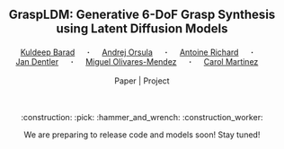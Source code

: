 ## <p align="center">GraspLDM: Generative 6-DoF Grasp Synthesis using Latent Diffusion Models<br> </p>
<div align="center">
  <a href="https://kuldeepbrd1.github.io" target="_blank">Kuldeep&nbsp;Barad</a> &emsp; <b>&middot;</b> &emsp;
  <a href="https://github.com/AndrejOrsula" target="_blank">Andrej&nbsp;Orsula</a> &emsp; <b>&middot;</b> &emsp;
  <a href="https://wwwen.uni.lu/layout/set/print/snt/people/antoine_richard" target="_blank">Antoine&nbsp;Richard</a> &emsp; <b>&middot;</b> &emsp;
  <a href="https://scholar.google.com/citations?user=qDJjBAIAAAAJ&hl=en" target="_blank">Jan&nbsp;Dentler</a> &emsp; <b>&middot;</b> &emsp;
  <a href="https://www.spacer.lu/" target="_blank">Miguel&nbsp;Olivares-Mendez</a> &emsp; <b>&middot;</b> &emsp;
  <a href="https://carolmartinez.github.io/" target="_blank">Carol&nbsp;Martinez</a> &emsp; 
  <br> <br>
<!--   <a href="https://arxiv.org/abs/xxx" target="_blank">Paper</a> &emsp; -->
<!--   <a href="https://x" target="_blank">Project&nbsp;Page</a>  -->
  <a>Paper</a> | <a>Project</a>
  
</div>
<br><br>
<p align="center">:construction: :pick: :hammer_and_wrench: :construction_worker:</p>
<p align="center">We are preparing to release code and models soon! Stay tuned!</p>
<br><br>
